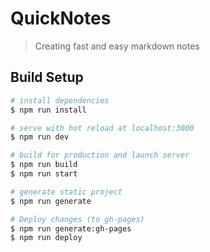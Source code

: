 # QuickNotes

> Creating fast and easy markdown notes

## Build Setup

``` bash
# install dependencies
$ npm run install

# serve with hot reload at localhost:3000
$ npm run dev

# build for production and launch server
$ npm run build
$ npm run start

# generate static project
$ npm run generate

# Deploy changes (to gh-pages)
$ npm run generate:gh-pages
$ npm run deploy
```
